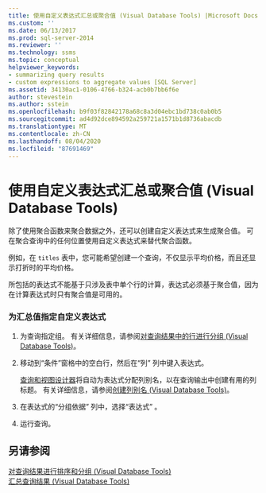 ```yaml
---
title: 使用自定义表达式汇总或聚合值 (Visual Database Tools) |Microsoft Docs
ms.custom: ''
ms.date: 06/13/2017
ms.prod: sql-server-2014
ms.reviewer: ''
ms.technology: ssms
ms.topic: conceptual
helpviewer_keywords:
- summarizing query results
- custom expressions to aggregate values [SQL Server]
ms.assetid: 34130ac1-0106-4766-b324-acb0b7bb6f6e
author: stevestein
ms.author: sstein
ms.openlocfilehash: b9f03f82842178a68c8a3d04ebc1bd738c0ab0b5
ms.sourcegitcommit: ad4d92dce894592a259721a1571b1d8736abacdb
ms.translationtype: MT
ms.contentlocale: zh-CN
ms.lasthandoff: 08/04/2020
ms.locfileid: "87691469"
---
```

# <a name="summarize-or-aggregate-values-using-custom-expressions-visual-database-tools"></a>使用自定义表达式汇总或聚合值 (Visual Database Tools)
  除了使用聚合函数来聚合数据之外，还可以创建自定义表达式来生成聚合值。 可在聚合查询中的任何位置使用自定义表达式来替代聚合函数。  
  
 例如，在 `titles` 表中，您可能希望创建一个查询，不仅显示平均价格，而且还显示打折时的平均价格。  
  
 所包括的表达式不能基于只涉及表中单个行的计算，表达式必须基于聚合值，因为在计算表达式时只有聚合值是可用的。  
  
### <a name="to-specify-a-custom-expression-for-a-summary-value"></a>为汇总值指定自定义表达式  
  
1.  为查询指定组。 有关详细信息，请参阅[对查询结果中的行进行分组 (Visual Database Tools)](visual-database-tools.md)。  
  
2.  移动到“条件”窗格中的空白行，然后在“列”  列中键入表达式。  
  
     [查询和视图设计器](query-and-view-designer-tools-visual-database-tools.md)将自动为表达式分配列别名，以在查询输出中创建有用的列标题。 有关详细信息，请参阅[创建列别名 (Visual Database Tools)](create-column-aliases-visual-database-tools.md)。  
  
3.  在表达式的“分组依据”  列中，选择“表达式”  。  
  
4.  运行查询。  
  
## <a name="see-also"></a>另请参阅  
 [对查询结果进行排序和分组 &#40;Visual Database Tools&#41;](sort-and-group-query-results-visual-database-tools.md)   
 [汇总查询结果 (Visual Database Tools)](summarize-query-results-visual-database-tools.md)  
  
  

